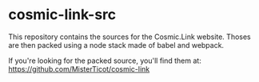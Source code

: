 # cosmic-link-src

This repository contains the sources for the Cosmic.Link website.
Thoses are then packed using a node stack made of babel and
webpack.

If you're looking for the packed source, you'll find them at:
https://github.com/MisterTicot/cosmic-link
